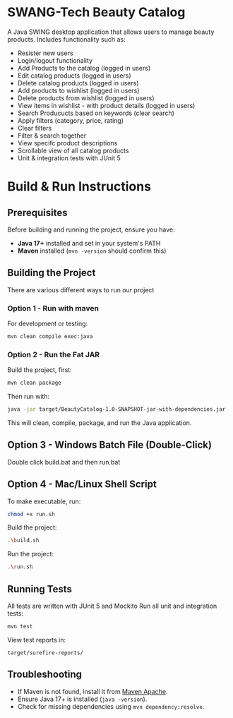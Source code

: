 # SWANG-Tech Beauty Catalog
A Java SWING desktop application that allows users to manage beauty products. Includes functionality such as: 
- Resister new users
- Login/logout functionality
- Add Products to the catalog (logged in users)
- Edit catalog products (logged in users)
- Delete catalog products (logged in users)
- Add products to wishlist (logged in users)
- Delete products from wishlist (logged in users)
- View items in wishlist - with product details (logged in users)
- Search Producucts based on keywords (clear search)
- Apply filters (category, price, rating)
- Clear filters
- Filter & search together
- View specifc product descriptions
- Scrollable view of all catalog products
- Unit & integration tests with JUnit 5

# Build & Run Instructions

## Prerequisites
Before building and running the project, ensure you have:
- **Java 17+** installed and set in your system's PATH
- **Maven** installed (`mvn -version` should confirm this)

## Building the Project
There are various different ways to run our project 

### Option 1 - Run with maven 
For development or testing:

```bash
mvn clean compile exec:java
```

### Option 2 -  Run the Fat JAR
Build the project, first: 
```sh
mvn clean package
```

Then run with: 
```sh
java -jar target/BeautyCatalog-1.0-SNAPSHOT-jar-with-dependencies.jar
```

This will clean, compile, package, and run the Java application.

## Option 3 -  Windows Batch File (Double-Click)
Double click build.bat and then run.bat

## Option 4 - Mac/Linux Shell Script
To make executable, run: 
```bash
chmod +x run.sh
```
Build the project: 
```bash
.\build.sh
```
Run the project: 
```bash
.\run.sh
```

## Running Tests
All tests are written with JUnit 5 and Mockito
Run all unit and integration tests:
```bash
mvn test
```
View test reports in:
```
target/surefire-reports/
```

## Troubleshooting
- If Maven is not found, install it from [Maven Apache](https://maven.apache.org/download.cgi).
- Ensure Java 17+ is installed (`java -version`).
- Check for missing dependencies using `mvn dependency:resolve`.


